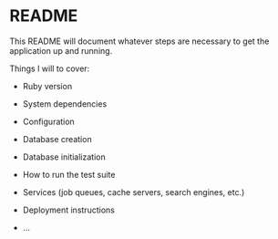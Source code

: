 # README

This README will document whatever steps are necessary to get the
application up and running.

Things I will to cover:

* Ruby version

* System dependencies

* Configuration

* Database creation

* Database initialization

* How to run the test suite

* Services (job queues, cache servers, search engines, etc.)

* Deployment instructions

* ...

